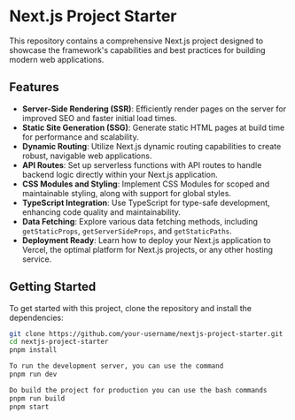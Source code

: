# Next.js Project Starter

This repository contains a comprehensive Next.js project designed to showcase the framework's capabilities and best practices for building modern web applications. 

## Features

- **Server-Side Rendering (SSR)**: Efficiently render pages on the server for improved SEO and faster initial load times.
- **Static Site Generation (SSG)**: Generate static HTML pages at build time for performance and scalability.
- **Dynamic Routing**: Utilize Next.js dynamic routing capabilities to create robust, navigable web applications.
- **API Routes**: Set up serverless functions with API routes to handle backend logic directly within your Next.js application.
- **CSS Modules and Styling**: Implement CSS Modules for scoped and maintainable styling, along with support for global styles.
- **TypeScript Integration**: Use TypeScript for type-safe development, enhancing code quality and maintainability.
- **Data Fetching**: Explore various data fetching methods, including `getStaticProps`, `getServerSideProps`, and `getStaticPaths`.
- **Deployment Ready**: Learn how to deploy your Next.js application to Vercel, the optimal platform for Next.js projects, or any other hosting service.

## Getting Started

To get started with this project, clone the repository and install the dependencies:

```bash
git clone https://github.com/your-username/nextjs-project-starter.git
cd nextjs-project-starter
pnpm install

To run the development server, you can use the command
pnpm run dev

Do build the project for production you can use the bash commands
pnpm run build
pnpm start